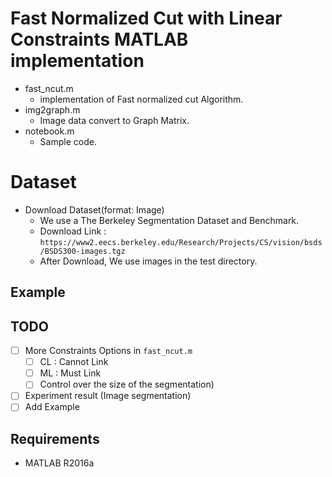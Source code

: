 # Fast Normalized Cut with Linear Constraints MATLAB implementation
- fast_ncut.m
    - implementation of Fast normalized cut Algorithm.
- img2graph.m
    - Image data convert to Graph Matrix.
- notebook.m
    - Sample code.

# Dataset
- Download Dataset(format: Image)
    - We use a The Berkeley Segmentation Dataset and Benchmark.
    - Download Link :  `https://www2.eecs.berkeley.edu/Research/Projects/CS/vision/bsds/BSDS300-images.tgz`
    - After Download, We use images in the test directory.

## Example


## TODO
- [ ] More Constraints Options in `fast_ncut.m`
    - [ ] CL : Cannot Link
    - [ ] ML : Must Link
    - [ ] Control over the size of the segmentation)
- [ ] Experiment result (Image segmentation)
- [ ] Add Example

## Requirements
- MATLAB R2016a
